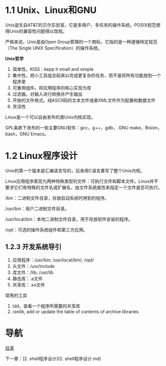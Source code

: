 # 1.1 Unix、Linux和GNU

Unix诞生自AT&T的贝尔实验室，它是多用户、多任务的操作系统。POSIX规范使得Unix的兼容性问题得以改观。

严格来说，Unix是由Open Group管理的一个商标，它指的是一种遵循特定规范（The Single UNIX Specification）的操作系统。

**Unix哲学**

1. 简单性。KISS：kepp it small and simple
2. 集中性。把小工具组合起来以完成更复杂的任务，而不是将所有功能放到一个程序里
3. 可重用组件。将应用程序的核心实现为库
4. 过滤器。对输入进行转换并产生输出
5. 开放的文件格式。纯ASCII码的文本文件或者XML文件作为配置和数据文件
6. 灵活性

Linux是一个可以自由发布的类Unix内核实现。

GPL条款下发布的一些主要GNU软件：gcc，g++，gdb， GNU make，Bision，bash，GNU Emacs。

# 1.2 Linux程序设计

Unix的第一个版本是汇编语言写的，后来用C语言重写了整个Unix内核。

Linux应用程序表现为两种特殊类型的文件：可执行文件和脚本文件。Linux并不要求它们有特殊的文件名或扩展名，由文件系统属性来指定一个文件是否可执行。

/bin：二进制文件目录，存放启动系统时用到的程序。

/usr/bin：用户二进制文件目录。

/usr/local/bin：本地二进制文件目录，用于存放软件安装的程序。

/opt：可选的操作系统组件和第三方应用。

## 1.2.3 开发系统导引

1. 应用程序：/usr/bin; /usr/local/bin/; /opt/
2. 头文件：/usr/include
3. 库文件：/lib;     /usr/lib
4. 静态库：.a文件
5. 共享库：.so文件 

常用的工具

1. ldd，查看一个程序所需要的共享库
2. ranlib, add or update the table of contents of archive libraries

# 导航

[目录](README.md)

下一章：[2. shell程序设计](2. shell程序设计.md)
